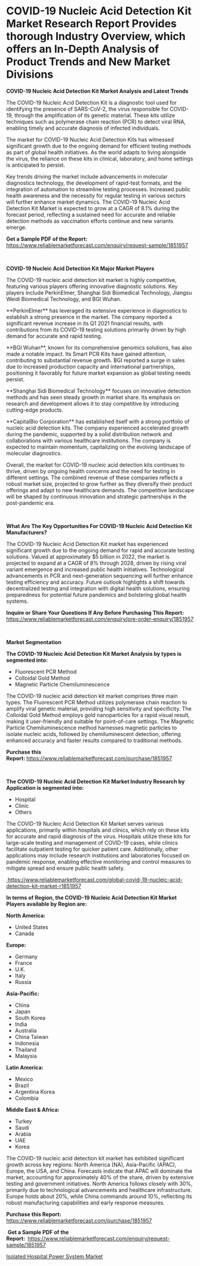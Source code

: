 <p><h1>COVID-19 Nucleic Acid Detection Kit Market Research Report Provides thorough Industry Overview, which offers an In-Depth Analysis of Product Trends and New Market Divisions</h1></p><p><strong>COVID-19 Nucleic Acid Detection Kit Market Analysis and Latest Trends</strong></p>
<p><p>The COVID-19 Nucleic Acid Detection Kit is a diagnostic tool used for identifying the presence of SARS-CoV-2, the virus responsible for COVID-19, through the amplification of its genetic material. These kits utilize techniques such as polymerase chain reaction (PCR) to detect viral RNA, enabling timely and accurate diagnosis of infected individuals. </p><p>The market for COVID-19 Nucleic Acid Detection Kits has witnessed significant growth due to the ongoing demand for efficient testing methods as part of global health initiatives. As the world adapts to living alongside the virus, the reliance on these kits in clinical, laboratory, and home settings is anticipated to persist. </p><p>Key trends driving the market include advancements in molecular diagnostics technology, the development of rapid-test formats, and the integration of automation to streamline testing processes. Increased public health awareness and the necessity for regular testing in various sectors will further enhance market dynamics. The COVID-19 Nucleic Acid Detection Kit Market is expected to grow at a CAGR of 8.1% during the forecast period, reflecting a sustained need for accurate and reliable detection methods as vaccination efforts continue and new variants emerge.</p></p>
<p><strong>Get a Sample PDF of the Report:&nbsp;</strong> <a href="https://www.reliablemarketforecast.com/enquiry/request-sample/1851957?utm_campaign=3197&utm_medium=2&utm_source=Github&utm_content=ia&utm_term=26032025&utm_id=covid-19-nucleic-acid-detection-kit">https://www.reliablemarketforecast.com/enquiry/request-sample/1851957</a></p>
<p>&nbsp;</p>
<p><strong>COVID-19 Nucleic Acid Detection Kit Major Market Players</strong></p>
<p><p>The COVID-19 nucleic acid detection kit market is highly competitive, featuring various players offering innovative diagnostic solutions. Key players include PerkinElmer, Shanghai Sidi Biomedical Technology, Jiangsu Weidi Biomedical Technology, and BGI Wuhan.</p><p>**PerkinElmer** has leveraged its extensive experience in diagnostics to establish a strong presence in the market. The company reported a significant revenue increase in its Q1 2021 financial results, with contributions from its COVID-19 testing solutions primarily driven by high demand for accurate and rapid testing.</p><p>**BGI Wuhan**, known for its comprehensive genomics solutions, has also made a notable impact. Its Smart PCR Kits have gained attention, contributing to substantial revenue growth. BGI reported a surge in sales due to increased production capacity and international partnerships, positioning it favorably for future market expansion as global testing needs persist.</p><p>**Shanghai Sidi Biomedical Technology** focuses on innovative detection methods and has seen steady growth in market share. Its emphasis on research and development allows it to stay competitive by introducing cutting-edge products.</p><p>**CapitalBio Corporation** has established itself with a strong portfolio of nucleic acid detection kits. The company experienced accelerated growth during the pandemic, supported by a solid distribution network and collaborations with various healthcare institutions. The company is expected to maintain momentum, capitalizing on the evolving landscape of molecular diagnostics.</p><p>Overall, the market for COVID-19 nucleic acid detection kits continues to thrive, driven by ongoing health concerns and the need for testing in different settings. The combined revenue of these companies reflects a robust market size, projected to grow further as they diversify their product offerings and adapt to new healthcare demands. The competitive landscape will be shaped by continuous innovation and strategic partnerships in the post-pandemic era.</p></p>
<p>&nbsp;</p>
<p><strong>What Are The Key Opportunities For COVID-19 Nucleic Acid Detection Kit Manufacturers?</strong></p>
<p><p>The COVID-19 Nucleic Acid Detection Kit market has experienced significant growth due to the ongoing demand for rapid and accurate testing solutions. Valued at approximately $5 billion in 2022, the market is projected to expand at a CAGR of 8% through 2028, driven by rising viral variant emergence and increased public health initiatives. Technological advancements in PCR and next-generation sequencing will further enhance testing efficiency and accuracy. Future outlook highlights a shift towards decentralized testing and integration with digital health solutions, ensuring preparedness for potential future pandemics and bolstering global health systems.</p></p>
<p><strong>Inquire or Share Your Questions If Any Before Purchasing This Report:</strong> <a href="https://www.reliablemarketforecast.com/enquiry/pre-order-enquiry/1851957?utm_campaign=3197&utm_medium=2&utm_source=Github&utm_content=ia&utm_term=26032025&utm_id=covid-19-nucleic-acid-detection-kit">https://www.reliablemarketforecast.com/enquiry/pre-order-enquiry/1851957</a></p>
<p>&nbsp;</p>
<p><strong>Market Segmentation</strong></p>
<p><strong>The COVID-19 Nucleic Acid Detection Kit Market Analysis by types is segmented into:</strong></p>
<p><ul><li>Fluorescent PCR Method</li><li>Colloidal Gold Method</li><li>Magnetic Particle Chemiluminescence</li></ul></p>
<p><p>The COVID-19 nucleic acid detection kit market comprises three main types. The Fluorescent PCR Method utilizes polymerase chain reaction to amplify viral genetic material, providing high sensitivity and specificity. The Colloidal Gold Method employs gold nanoparticles for a rapid visual result, making it user-friendly and suitable for point-of-care settings. The Magnetic Particle Chemiluminescence method harnesses magnetic particles to isolate nucleic acids, followed by chemiluminescent detection, offering enhanced accuracy and faster results compared to traditional methods.</p></p>
<p><strong>Purchase this Report:&nbsp;</strong><a href="https://www.reliablemarketforecast.com/purchase/1851957?utm_campaign=3197&utm_medium=2&utm_source=Github&utm_content=ia&utm_term=26032025&utm_id=covid-19-nucleic-acid-detection-kit">https://www.reliablemarketforecast.com/purchase/1851957</a></p>
<p>&nbsp;</p>
<p><strong>The COVID-19 Nucleic Acid Detection Kit Market Industry Research by Application is segmented into:</strong></p>
<p><ul><li>Hospital</li><li>Clinic</li><li>Others</li></ul></p>
<p><p>The COVID-19 Nucleic Acid Detection Kit Market serves various applications, primarily within hospitals and clinics, which rely on these kits for accurate and rapid diagnosis of the virus. Hospitals utilize these kits for large-scale testing and management of COVID-19 cases, while clinics facilitate outpatient testing for quicker patient care. Additionally, other applications may include research institutions and laboratories focused on pandemic response, enabling effective monitoring and control measures to mitigate spread and ensure public health safety.</p></p>
<p><a href="https://www.reliablemarketforecast.com/global-covid-19-nucleic-acid-detection-kit-market-r1851957?utm_campaign=3197&utm_medium=2&utm_source=Github&utm_content=ia&utm_term=26032025&utm_id=covid-19-nucleic-acid-detection-kit">&nbsp;https://www.reliablemarketforecast.com/global-covid-19-nucleic-acid-detection-kit-market-r1851957</a></p>
<p><strong>In terms of Region, the COVID-19 Nucleic Acid Detection Kit Market Players available by Region are:</strong></p>
<p>
    <p> <strong> North America: </strong>
        <ul>
            <li>United States</li>
            <li>Canada</li>
        </ul>
        </p> 
    <p> <strong> Europe: </strong>
        <ul>
            <li>Germany</li>
            <li>France</li>
            <li>U.K.</li>
            <li>Italy</li>
            <li>Russia</li>
        </ul>
        </p> 
    <p> <strong> Asia-Pacific: </strong>
        <ul>
            <li>China</li>
            <li>Japan</li>
            <li>South Korea</li>
            <li>India</li>
            <li>Australia</li>
            <li>China Taiwan</li>
            <li>Indonesia</li>
            <li>Thailand</li>
            <li>Malaysia</li>
        </ul>
        </p> 
    <p> <strong> Latin America: </strong>
        <ul>
            <li>Mexico</li>
            <li>Brazil</li>
            <li>Argentina Korea</li>
            <li>Colombia</li>
        </ul>
        </p> 
    <p> <strong> Middle East & Africa: </strong>
        <ul>
            <li>Turkey</li>
            <li>Saudi</li>
            <li>Arabia</li>
            <li>UAE</li>
            <li>Korea</li>
        </ul>
    </p>
    </p>
<p><p>The COVID-19 nucleic acid detection kit market has exhibited significant growth across key regions: North America (NA), Asia-Pacific (APAC), Europe, the USA, and China. Forecasts indicate that APAC will dominate the market, accounting for approximately 40% of the share, driven by extensive testing and government initiatives. North America follows closely with 30%, primarily due to technological advancements and healthcare infrastructure. Europe holds about 20%, while China commands around 10%, reflecting its robust manufacturing capabilities and early response measures.</p></p>
<p><strong>Purchase this Report: </strong><a href="https://www.reliablemarketforecast.com/purchase/1851957?utm_campaign=3197&utm_medium=2&utm_source=Github&utm_content=ia&utm_term=26032025&utm_id=covid-19-nucleic-acid-detection-kit">https://www.reliablemarketforecast.com/purchase/1851957</a></p>
<p>&nbsp;<strong>Get a Sample PDF of the Report:&nbsp;&nbsp;</strong><a href="https://www.reliablemarketforecast.com/enquiry/request-sample/1851957?utm_campaign=3197&utm_medium=2&utm_source=Github&utm_content=ia&utm_term=26032025&utm_id=covid-19-nucleic-acid-detection-kit">https://www.reliablemarketforecast.com/enquiry/request-sample/1851957</a></p>
<p><strong></strong></p>
<p><p><a href="https://github.com/samesdufloiw/Market-Research-Report-List-1/blob/main/isolated-hospital-power-system-market.md?utm_campaign=3197&utm_medium=2&utm_source=Github&utm_content=ia&utm_term=26032025&utm_id=covid-19-nucleic-acid-detection-kit">Isolated Hospital Power System Market</a></p></p>